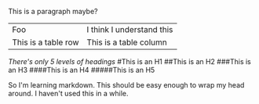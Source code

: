 This is a paragraph maybe?

<table>
    <tr>
        <td>Foo</td>
        <td>I think I understand this</td>
    </tr>
    <tr>
        <td>This is a table row</td>
        <td>This is a table column</td>
    </tr>
</table>

_There's only 5 levels of headings_
#This is an H1
##This is an H2
###This is an H3
####This is an H4
#####This is an H5

So I'm learning markdown. This should be easy enough to wrap my head around. I haven't used this in a while.

